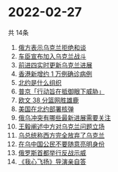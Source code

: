 # 2022-02-27
  共 14条

  <!-- BEGIN -->
  <!-- 最后更新时间:Sun Feb 27 2022 06:13:50 GMT+0000 (Coordinated Universal Time) -->
  1. [俄方表示乌克兰拒绝和谈](https://www.zhihu.com/search?q=俄罗斯乌克兰)
1. [车臣宣布加入乌克兰战斗](https://www.zhihu.com/search?q=车臣)
1. [前进四实时更新乌克兰进展](https://www.zhihu.com/search?q=前进四)
1. [香港新增约 1 万例确诊病例](https://www.zhihu.com/search?q=香港疫情)
1. [北约是什么组织](https://www.zhihu.com/search?q=北约是什么组织)
1. [普京「行动旨在抵御眼下威胁」](https://www.zhihu.com/search?q=普京讲话)
1. [欧文 38 分篮网胜雄鹿](https://www.zhihu.com/search?q=篮网)
1. [美国在北约部署核弹](https://www.zhihu.com/search?q=美国部署核弹)
1. [俄乌冲突有哪些最新进展需要关注](https://www.zhihu.com/search?q=俄乌冲突)
1. [王毅阐述中方对乌克兰问题立场](https://www.zhihu.com/search?q=中方立场)
1. [乌总统称西方完全放弃了乌克兰](https://www.zhihu.com/search?q=乌克兰求助北约)
1. [在乌中国公民不要随意亮明身份](https://www.zhihu.com/search?q=乌克兰华人)
1. [俄罗斯首都举行反战示威](https://www.zhihu.com/search?q=俄罗斯反战示威)
1. [《我心飞扬》导演亲自答](https://www.zhihu.com/search?q=我心飞扬)
  <!-- END -->
  